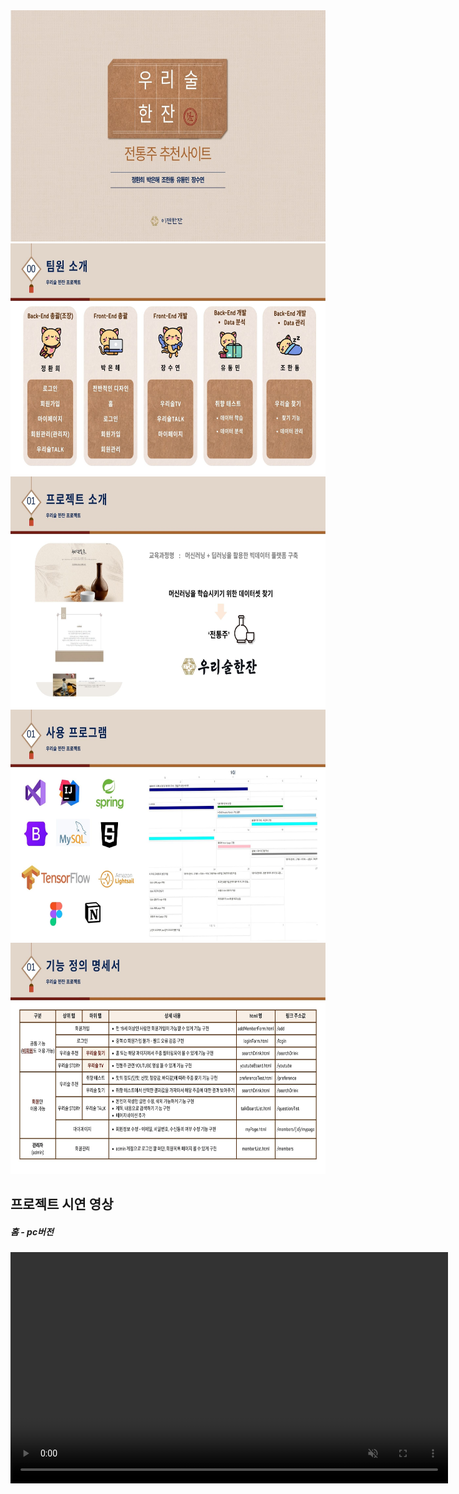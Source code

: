 <img src="img_pptx/1.jpg" width="700" height="370">
<img src="img_pptx/2.jpg" width="700" height="370">
<img src="img_pptx/4.jpg" width="700" height="370">
<img src="img_pptx/5.jpg" width="700" height="370">
<img src="img_pptx/6.jpg" width="700" height="370">

## 프로젝트 시연 영상

##### 홈 - pc버전
<video src="https://github.com/user-attachments/assets/ea302332-4735-47fe-906a-1222ce791bc4" width="700" height="370" autoplay muted>

##### 홈 - tablet버전
<video src="https://github.com/user-attachments/assets/ea302332-4735-47fe-906a-1222ce791bc4" width="700" height="370" autoplay muted>

##### 홈 - mobile버전

  
##### 각 페이지의 header 통일성
<video src="https://github.com/user-attachments/assets/ea302332-4735-47fe-906a-1222ce791bc4" width="700" height="370" autoplay muted>
  
### 관리자 페이지의 접근 제어

##### admin(관리자)로 로그인 시
<video src="https://github.com/user-attachments/assets/ea302332-4735-47fe-906a-1222ce791bc4" width="700" height="370" autoplay muted>
  
##### 일반 사용자 혹은 비로그인 시
<video src="https://github.com/user-attachments/assets/ea302332-4735-47fe-906a-1222ce791bc4" width="700" height="370" autoplay muted>
